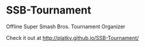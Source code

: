 # SSB-Tournament
Offline Super Smash Bros. Tournament Organizer

Check it out at http://platky.github.io/SSB-Tournament/
